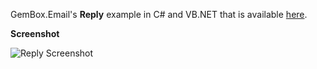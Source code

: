 GemBox.Email's **Reply** example in C# and VB.NET that is available [here](https://www.gemboxsoftware.com/email/examples/c-sharp-vb-net-reply-email/103).

**Screenshot**

![Reply Screenshot](https://www.gemboxsoftware.com/Email/Examples/Content/CommonUses/Reply/Reply.png)